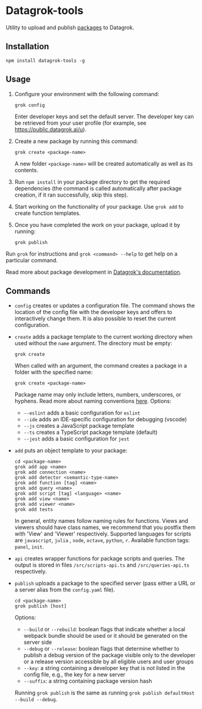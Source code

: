 # Datagrok-tools

Utility to upload and publish [packages](https://datagrok.ai/help/develop/develop#packages) to Datagrok.

## Installation

```shell
npm install datagrok-tools -g
```

## Usage

1. Configure your environment with the following command:

    ```shell
    grok config
    ```

   Enter developer keys and set the default server. The developer key can be retrieved from your user profile (for
   example, see <https://public.datagrok.ai/u>).
2. Create a new package by running this command:

    ```shell
    grok create <package-name>
    ```

   A new folder `<package-name>` will be created automatically as well as its contents.
3. Run `npm install` in your package directory to get the required dependencies (the command is called
   automatically after package creation, if it ran successfully, skip this step).
4. Start working on the functionality of your package. Use `grok add` to create function templates.
5. Once you have completed the work on your package, upload it by running:

    ```shell
    grok publish
    ```

Run `grok` for instructions and `grok <command> --help` to get help on a particular command.

Read more about package development in [Datagrok's documentation](https://datagrok.ai/help/develop/develop).

## Commands

- `config` creates or updates a configuration file. The command shows the location of the config file with the developer
  keys and offers to interactively change them. It is also possible to reset the current configuration.
- `create` adds a package template to the current working directory when used without the `name` argument. The directory
  must be empty:

  ```shell
  grok create
  ```

  When called with an argument, the command creates a package in a folder with the specified name:

  ```shell
  grok create <package-name>
  ```

  Package name may only include letters, numbers, underscores, or hyphens. Read more about naming
  conventions [here](https://datagrok.ai/help/develop/develop#naming-conventions). Options:
  - `--eslint` adds a basic configuration for `eslint`
  - `--ide` adds an IDE-specific configuration for debugging (vscode)
  - `--js` creates a JavaScript package template
  - `--ts` creates a TypeScript package template (default)
  - `--jest` adds a basic configuration for `jest`
- `add` puts an object template to your package:

  ```shell
  cd <package-name>
  grok add app <name>
  grok add connection <name>
  grok add detector <semantic-type-name>
  grok add function [tag] <name>
  grok add query <name>
  grok add script [tag] <language> <name>
  grok add view <name>
  grok add viewer <name>
  grok add tests
  ```

  In general, entity names follow naming rules for functions. Views and viewers should have class names, we recommend
  that you postfix them with 'View' and 'Viewer' respectively. Supported languages for scripts are `javascript`, `julia`
  , `node`, `octave`, `python`, `r`. Available function tags: `panel`, `init`.
- `api` creates wrapper functions for package scripts and queries. The output is stored in files `/src/scripts-api.ts`
  and `/src/queries-api.ts` respectively.
- `publish` uploads a package to the specified server (pass either a URL or a server alias from the `config.yaml` file).

  ```shell
  cd <package-name>
  grok publish [host]
  ```

  Options:
  - `--build` or `--rebuild`: boolean flags that indicate whether a local webpack bundle should be used or it should
    be generated on the server side
  - `--debug` or `--release`: boolean flags that determine whether to publish a debug version of the package visible
    only to the developer or a release version accessible by all eligible users and user groups
  - `--key`: a string containing a developer key that is not listed in the config file, e.g., the key for a new server
  - `--suffix`: a string containing package version hash

  Running `grok publish` is the same as running `grok publish defaultHost --build --debug`.
